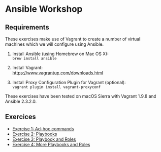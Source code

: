 # Ansible Workshop


## Requirements

These exercises make use of Vagrant to create a number of virtual machines which we will configure using Ansible.

1.  Install Ansible (using Homebrew on Mac OS X):  
    `brew install ansible`

2.  Install Vagrant:  
    <https://www.vagrantup.com/downloads.html>

3.  Install Proxy Configuration Plugin for Vagrant (optional):  
    `vagrant plugin install vagrant-proxyconf`

These exercises have been tested on macOS Sierra with Vagrant 1.9.8 and Ansible 2.3.2.0.


## Exercices

*   [Exercise 1: Ad-hoc commands](exercise1/README.md)
*   [Exercise 2: Playbooks](exercise2/README.md)
*   [Exercise 3: Playbook and Roles](exercise3/README.md)
*   [Exercise 4: More Playbooks and Roles](exercise4/README.md)
